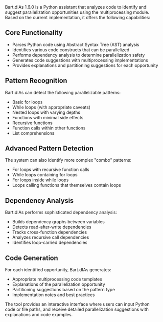 Bart.dIAs 1.6.0 is a Python assistant that analyzes code to identify and suggest parallelization opportunities using the multiprocessing module. Based on the current implementation, it offers the following capabilities:

## Core Functionality

- Parses Python code using Abstract Syntax Tree (AST) analysis
- Identifies various code constructs that can be parallelized
- Performs dependency analysis to determine parallelization safety
- Generates code suggestions with multiprocessing implementations
- Provides explanations and partitioning suggestions for each opportunity


## Pattern Recognition

Bart.dIAs can detect the following parallelizable patterns:

- Basic for loops
- While loops (with appropriate caveats)
- Nested loops with varying depths
- Functions with minimal side effects
- Recursive functions
- Function calls within other functions
- List comprehensions


## Advanced Pattern Detection

The system can also identify more complex "combo" patterns:

- For loops with recursive function calls
- While loops containing for loops
- For loops inside while loops
- Loops calling functions that themselves contain loops


## Dependency Analysis

Bart.dIAs performs sophisticated dependency analysis:

- Builds dependency graphs between variables
- Detects read-after-write dependencies
- Tracks cross-function dependencies
- Analyzes recursive call dependencies
- Identifies loop-carried dependencies


## Code Generation

For each identified opportunity, Bart.dIAs generates:

- Appropriate multiprocessing code templates
- Explanations of the parallelization opportunity
- Partitioning suggestions based on the pattern type
- Implementation notes and best practices

The tool provides an interactive interface where users can input Python code or file paths, and receive detailed parallelization suggestions with explanations and code examples.

